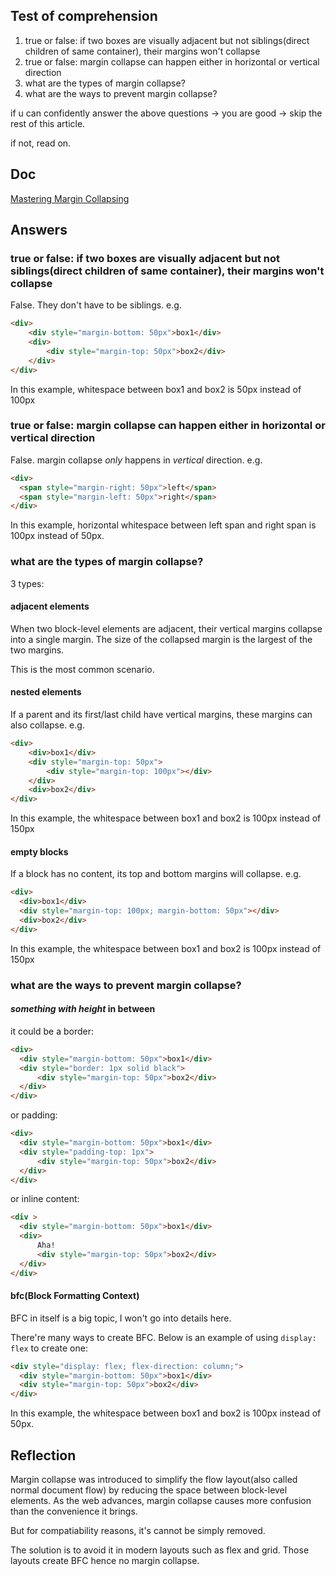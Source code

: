 ## Test of comprehension

1. true or false: if two boxes are visually adjacent but not siblings(direct children of same container), their margins won't collapse
2. true or false: margin collapse can happen either in horizontal or vertical direction
3. what are the types of margin collapse?
4. what are the ways to prevent margin collapse?

if u can confidently answer the above questions -> you are good -> skip the rest of this article.

if not, read on.

## Doc

[Mastering Margin Collapsing](https://developer.mozilla.org/en-US/docs/Web/CSS/CSS_box_model/Mastering_margin_collapsing)

## Answers

### true or false: if two boxes are visually adjacent but not siblings(direct children of same container), their margins won't collapse

False. They don't have to be siblings. e.g.

```html
<div>
    <div style="margin-bottom: 50px">box1</div>
    <div>
        <div style="margin-top: 50px">box2</div>
    </div>
</div>
```

In this example, whitespace between box1 and box2 is 50px instead of 100px

### true or false: margin collapse can happen either in horizontal or vertical direction

False. margin collapse *only* happens in *vertical* direction. e.g.

```html
<div>
  <span style="margin-right: 50px">left</span>
  <span style="margin-left: 50px">right</span>
</div>
```

In this example, horizontal whitespace between left span and right span is 100px instead of 50px.

### what are the types of margin collapse?

3 types:

#### adjacent elements

When two block-level elements are adjacent, their vertical margins collapse into a single margin. The size of the collapsed margin is the largest of the two margins.

This is the most common scenario.

#### nested elements

If a parent and its first/last child have vertical margins, these margins can also collapse. e.g.

```html
<div>
    <div>box1</div>
    <div style="margin-top: 50px">
        <div style="margin-top: 100px"></div>
    </div>
    <div>box2</div>
</div>
```

In this example, the whitespace between box1 and box2 is 100px instead of 150px

#### empty blocks

If a block has no content, its top and bottom margins will collapse. e.g.

```html
<div>
  <div>box1</div>
  <div style="margin-top: 100px; margin-bottom: 50px"></div>
  <div>box2</div>
</div>
```

In this example, the whitespace between box1 and box2 is 100px instead of 150px

### what are the ways to prevent margin collapse?

#### *something with height* in between

it could be a border:

```html
<div>
  <div style="margin-bottom: 50px">box1</div>
  <div style="border: 1px solid black">
      <div style="margin-top: 50px">box2</div>
  </div>
</div>
```

or padding:

```html
<div>
  <div style="margin-bottom: 50px">box1</div>
  <div style="padding-top: 1px">
      <div style="margin-top: 50px">box2</div>
  </div>
</div>
```

or inline content:

```html
<div >
  <div style="margin-bottom: 50px">box1</div>
  <div>
      Aha!
      <div style="margin-top: 50px">box2</div>
  </div>
</div>
```

#### bfc(Block Formatting Context)

BFC in itself is a big topic, I won't go into details here. 

There're many ways to create BFC. Below is an example of using `display: flex` to create one:

```html
<div style="display: flex; flex-direction: column;">
  <div style="margin-bottom: 50px">box1</div>
  <div style="margin-top: 50px">box2</div>
</div>
```

In this example, the whitespace between box1 and box2 is 100px instead of 50px.

## Reflection

Margin collapse was introduced to simplify the flow layout(also called normal document flow) by reducing the space between block-level elements. As the web advances, margin collapse causes more confusion than the convenience it brings.

But for compatiability reasons, it's cannot be simply removed.

The solution is to avoid it in modern layouts such as flex and grid. Those layouts create BFC hence no margin collapse.
